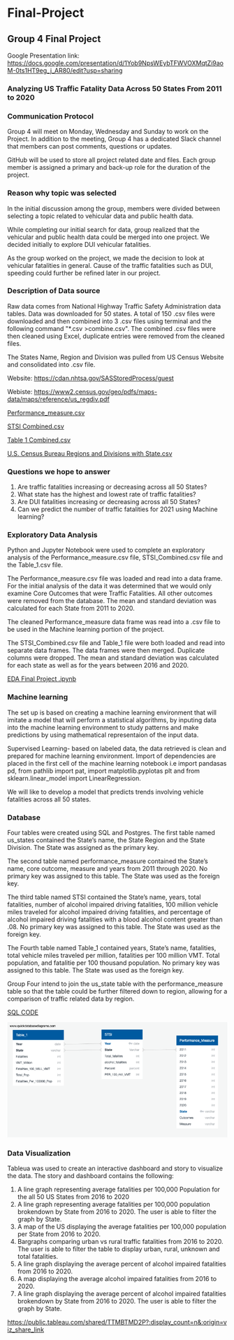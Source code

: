 # Final-Project
## Group 4 Final Project

Google Presentation link: https://docs.google.com/presentation/d/1Yob9NpsWEybTFWVOXMqtZi9aoM-0ts1HT9eg_j_AR80/edit?usp=sharing

### Analyzing US Traffic Fatality Data Across 50 States From 2011 to 2020

### Communication Protocol

Group 4 will meet on Monday, Wednesday and Sunday to work on the Project. In addition to the meeting, Group 4 has a dedicated Slack channel that members can post comments, questions or updates.

GitHub will be used to store all project related date and files. Each group member is assigned a primary and back-up role for the duration of the project. 

### Reason why topic was selected 

In the initial discussion among the group, members were divided between selecting a topic related to vehicular data and public health data. 

While completing our initial search for data, group realized that the vehicular and public health data could be merged into one project. We decided initially to explore DUI vehicular fatalities. 

As the group worked on the project, we made the decision to look at vehicular fatalities in general. Cause of the traffic fatalities such as DUI, speeding could further be refined later in our project. 


### Description of Data source

Raw data comes from National Highway Traffic Safety Administration data tables. Data was downloaded for 50 states. A total of 150 .csv files were downloaded and then combined into 3 .csv files using terminal and the following command "*.csv >combine.csv". The combined .csv files were then cleaned using Excel, duplicate entries were removed from the cleaned files. 

The States Name, Region and Division was pulled from US Census Website and consolidated into .csv file. 

Website: https://cdan.nhtsa.gov/SASStoredProcess/guest

Webiste: https://www2.census.gov/geo/pdfs/maps-data/maps/reference/us_regdiv.pdf

[Performance_measure.csv](https://github.com/pperlinski/Final-Project/blob/main/Performance_measure.csv)

[STSI Combined.csv](https://github.com/pperlinski/Final-Project/blob/main/STSI%20Combined%20.csv)

[Table 1 Combined.csv](https://github.com/pperlinski/Final-Project/blob/main/Table%201%20Combined.csv)

[U.S. Census Bureau Regions and Divisions with State.csv](https://github.com/AjaniBenoit/Final_Project/blob/main/U.S.%20Census%20Bureau%20Regions%20and%20Divisions%20with%20State.csv)


### Questions we hope to answer

1.	Are traffic fatalities increasing or decreasing across all 50 States?
2.	What state has the highest and lowest rate of traffic fatalities?
3.	Are DUI fatalities increasing or decreasing across all 50 States?
4.	Can we predict the number of traffic fatalities for 2021 using Machine learning?

### Exploratory Data Analysis 

Python and Jupyter Notebook were used to complete an exploratory analysis of the Performance_measure.csv file, STSI_Combined.csv file and the Table_1.csv file. 

The Performance_measure.csv file was loaded and read into a data frame. For the initial analysis of the data it was determined that we would only examine Core Outcomes that were Traffic Fatalities. All other outcomes were removed from the database. The mean and standard deviation was calculated for each State from 2011 to 2020. 

The cleaned Performance_measure data frame was read into a .csv file to be used in the Machine learning portion of the project. 

The STSI_Combined.csv file and Table_1 file were both loaded and read into separate data frames. The data frames were then merged. Duplicate columns were dropped.  The mean and standard deviation was calculated for each state as well as for the years between 2016 and 2020.

[EDA Final Project .ipynb](https://github.com/AjaniBenoit/Final_Project/blob/main/EDA%20CODE/EDA%20Final%20Project%20.ipynb)


### Machine learning

The set up is based on creating a machine learning environment that will imitate a model that will perform a statistical algorithms, by inputing data into the machine learning environment to study patterns and make predictions by using mathematical representaion of the input data.

Supervised Learning- based on labeled data, the data retrieved is clean and prepared for machine learning environment. Import of dependencies are placed in the first cell of the machine learning notebook i.e import pandasas pd, from pathlib import pat, import matplotlib.pyplotas plt and from sklearn.linear_model import LinearRegression.


We will like to develop a model that predicts trends involving vehicle fatalities across all 50 states. 


### Database

Four tables were created using SQL and Postgres. The first table named us_states contained the State’s name, the State Region and the State Division.  The State was assigned as the primary key. 

The second table named performance_measure contained the State’s name, core outcome, measure and years from 2011 through 2020. No primary key was assigned to this table. The State was used as the foreign key. 

The third table named STSI contained the State’s name, years, total fatalities, number of alcohol impaired driving fatalities, 100 million vehicle miles traveled for alcohol impaired driving fatalities, and percentage of alcohol impaired driving fatalities with a blood alcohol content greater than .08. No primary key was assigned to this table. The State was used as the foreign key. 

The Fourth table named Table_1 contained years, State’s name, fatalities, total vehicle miles traveled per million, fatalities per 100 million VMT. Total population, and fatalitie per 100 thousand population. No primary key was assigned to this table. The State was used as the foreign key. 

Group Four intend to join the us_state table with the performance_measure table so that the table could be further filtered down to region, allowing for a comparison of traffic related data by region. 

[SQL CODE](https://github.com/AjaniBenoit/Final_Project/blob/main/SQL%20CODE)


![QuickDBD-export(1).png](https://github.com/pperlinski/Final-Project/blob/main/QuickDBD-export%20(1).png)


### Data Visualization

Tableua was used to create an interactive dashboard and story to visualize the data. The story and dashboard contains the following:

1. A line graph representing average fatalities per 100,000 Population for the all 50 US States from 2016 to 2020
2. A line graph representing average fatalities per 100,000 population brokendown by State from 2016 to 2020. The user is able to filter the graph by State. 
3. A map of the US displaying the average fatalities per 100,000 population per State from 2016 to 2020.  
4. Bargraphs comparing urban vs rural traffic fatalities from 2016 to 2020. The user is able to filter the table to  display urban, rural, unknown and total fatalities. 
5. A line graph displaying the average percent of alcohol impaired fatalities from 2016 to 2020.
6. A map displaying the average alcohol impaired fatalities from 2016 to 2020. 
7. A line graph displaying the average percent of alcohol impaired fatalities brokendown by State from 2016 to 2020. The user is able to filter the graph by State. 

https://public.tableau.com/shared/TTMBTMD2P?:display_count=n&:origin=viz_share_link

